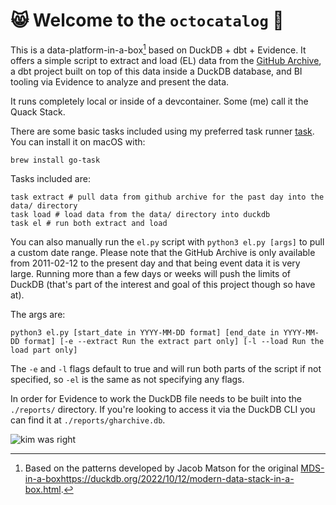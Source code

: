 # 😸 Welcome to the `octocatalog` 💾

This is a data-platform-in-a-box[^1] based on DuckDB + dbt + Evidence. It offers a simple script to extract and load (EL) data from the [GitHub Archive](https://www.gharchive.org/), a dbt project built on top of this data inside a DuckDB database, and BI tooling via Evidence to analyze and present the data.

It runs completely local or inside of a devcontainer. Some (me) call it the Quack Stack.

There are some basic tasks included using my preferred task runner [task](https://taskfile.dev/#/). You can install it on macOS with:

```shell
brew install go-task
```

Tasks included are:

```shell
task extract # pull data from github archive for the past day into the data/ directory
task load # load data from the data/ directory into duckdb
task el # run both extract and load
```

You can also manually run the `el.py` script with `python3 el.py [args]` to pull a custom date range. Please note that the GitHub Archive is only available from 2011-02-12 to the present day and that being event data it is very large. Running more than a few days or weeks will push the limits of DuckDB (that's part of the interest and goal of this project though so have at).

The args are:

```shell
python3 el.py [start_date in YYYY-MM-DD format] [end_date in YYYY-MM-DD format] [-e --extract Run the extract part only] [-l --load Run the load part only]
```

The `-e` and `-l` flags default to true and will run both parts of the script if not specified, so `-el` is the same as not specifying any flags.

In order for Evidence to work the DuckDB file needs to be built into the `./reports/` directory. If you're looking to access it via the DuckDB CLI you can find it at `./reports/gharchive.db`.

![kim was right](https://github.com/gwenwindflower/octocatalog/assets/91998347/adb3fb70-c666-4d54-9e0c-86600692603b)

[^1]: Based on the patterns developed by Jacob Matson for the original [MDS-in-a-box](https://duckdb.org/2022/10/12/modern-data-stack-in-a-box.html)https://duckdb.org/2022/10/12/modern-data-stack-in-a-box.html.
